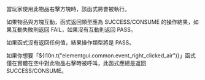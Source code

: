 當玩家使用此物品右擊方塊時，該函式將會被執行。

如果物品與方塊互動，函式返回類型應為 SUCCESS/CONSUME 的操作結果，如果互動失敗則返回 FAIL，如果沒有互動則返回 PASS。

如果函式沒有返回任何值，結果操作類型將是 PASS。

如果你想要「${l10n.t("elementgui.common.event_right_clicked_air")}」函式僅在實體在空中對此物品右擊時被呼叫，此函式應總是返回 SUCCESS/CONSUME。